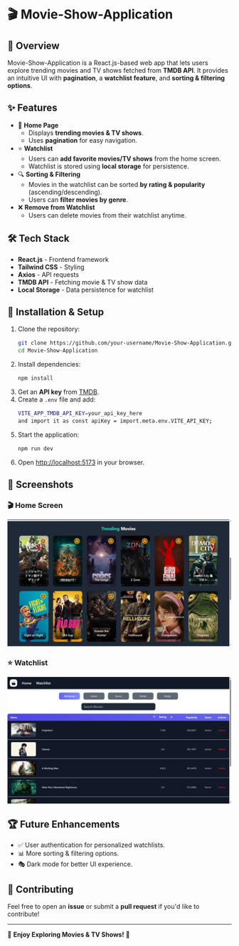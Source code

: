 # 🎬 Movie-Show-Application

## 📌 Overview

Movie-Show-Application is a React.js-based web app that lets users explore trending movies and TV shows fetched from **TMDB API**. It provides an intuitive UI with **pagination**, a **watchlist feature**, and **sorting & filtering options**.

## ✨ Features

- 📌 **Home Page**
  - Displays **trending movies & TV shows**.
  - Uses **pagination** for easy navigation.
- ⭐ **Watchlist**
  - Users can **add favorite movies/TV shows** from the home screen.
  - Watchlist is stored using **local storage** for persistence.
- 🔍 **Sorting & Filtering**
  - Movies in the watchlist can be sorted **by rating & popularity** (ascending/descending).
  - Users can **filter movies by genre**.
- ❌ **Remove from Watchlist**
  - Users can delete movies from their watchlist anytime.

## 🛠 Tech Stack

- **React.js** - Frontend framework
- **Tailwind CSS** - Styling
- **Axios** - API requests
- **TMDB API** - Fetching movie & TV show data
- **Local Storage** - Data persistence for watchlist

## 🚀 Installation & Setup

1. Clone the repository:
   ```sh
   git clone https://github.com/your-username/Movie-Show-Application.git
   cd Movie-Show-Application
   ```
2. Install dependencies:
   ```sh
   npm install
   ```
3. Get an **API key** from [TMDB](https://www.themoviedb.org/).
4. Create a `.env` file and add:
   ```sh
   VITE_APP_TMDB_API_KEY=your_api_key_here
   and import it as const apiKey = import.meta.env.VITE_API_KEY;
   ```
5. Start the application:
   ```sh
   npm run dev
   ```
6. Open [http://localhost:5173](http://localhost:5173) in your browser.

## 📸 Screenshots

### 🎬 Home Screen

![Home Screen](./vite-project/public/screenshots/home-screen.jpg)

### ⭐ Watchlist

![Watchlist](./vite-project/public/screenshots/watchlist.jpg)

## 🏆 Future Enhancements

- ✅ User authentication for personalized watchlists.
- 📊 More sorting & filtering options.
- 🎭 Dark mode for better UI experience.

## 🤝 Contributing

Feel free to open an **issue** or submit a **pull request** if you'd like to contribute!

---

🚀 **Enjoy Exploring Movies & TV Shows!** 🍿
